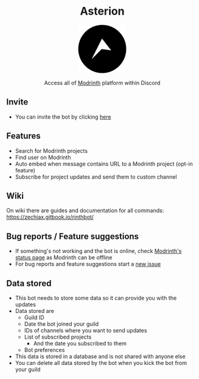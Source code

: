 <div align=center>

# Asterion

<img src="assets/logo/AsterionLogo.png" alt="logo" width="25%"/>

Access all of [Modrinth](https://modrinth.com/) platform within Discord

<div align=left>

## Invite
- You can invite the bot by clicking [here](https://discord.com/api/oauth2/authorize?client_id=986993814671614094&permissions=537316416&scope=bot%20applications.commands)

## Features
- Search for Modrinth projects
- Find user on Modrinth
- Auto embed when message contains URL to a Modrinth project (opt-in feature)
- Subscribe for project updates and send them to custom channel

## Wiki
On wiki there are guides and documentation for all commands: https://zechiax.gitbook.io/rinthbot/

## Bug reports / Feature suggestions
- If something's not working and the bot is online, check [Modrinth's status page](https://status.modrinth.com/) as Modrinth can be offline
- For bug reports and feature suggestions start a [new issue](https://github.com/Zechiax/RinthBot/issues/new)

## Data stored
- This bot needs to store some data so it can provide you with the updates
- Data stored are
    - Guild ID
    - Date the bot joined your guild
    - IDs of channels where you want to send updates
    - List of subscribed projects
        - And the date you subscribed to them
    - Bot preferences
- This data is stored in a database and is not shared with anyone else
- You can delete all data stored by the bot when you kick the bot from your guild
